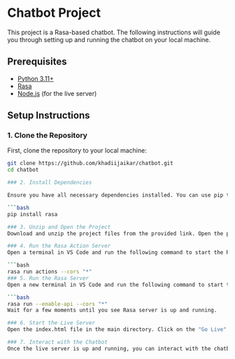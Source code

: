 # Chatbot Project

This project is a Rasa-based chatbot. The following instructions will guide you through setting up and running the chatbot on your local machine.

## Prerequisites

- [Python 3.11+](https://www.python.org/downloads/)
- [Rasa](https://rasa.com/docs/rasa/installation/)
- [Node.js](https://nodejs.org/en/download/) (for the live server)

## Setup Instructions

### 1. Clone the Repository

First, clone the repository to your local machine:

```bash
git clone https://github.com/khadiijaikar/chatbot.git
cd chatbot

### 2. Install Dependencies

Ensure you have all necessary dependencies installed. You can use pip to install Rasa:

```bash
pip install rasa

### 3. Unzip and Open the Project
Download and unzip the project files from the provided link. Open the project directory in Visual Studio Code (VS Code).

### 4. Run the Rasa Action Server
Open a terminal in VS Code and run the following command to start the Rasa action server:

```bash
rasa run actions --cors "*"
### 5. Run the Rasa Server
Open a new terminal in VS Code and run the following command to start the Rasa server with API and CORS enabled:

```bash
rasa run --enable-api --cors "*"
Wait for a few moments until you see Rasa server is up and running.

### 6. Start the Live Server
Open the index.html file in the main directory. Click on the "Go Live" button located at the bottom right of the VS Code screen. This will start a live server to host the HTML file.

### 7. Interact with the Chatbot
Once the live server is up and running, you can interact with the chatbot through the web interface.
